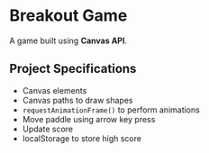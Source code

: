 # Breakout Game

A game built using **Canvas API**.

## Project Specifications

- Canvas elements
- Canvas paths to draw shapes
- `requestAnimationFrame()` to perform animations
- Move paddle using arrow key press
- Update score
- localStorage to store high score
